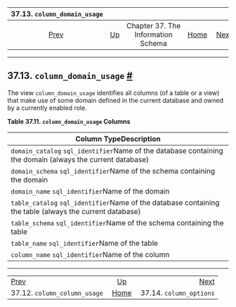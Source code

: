<!--?xml version="1.0" encoding="UTF-8" standalone="no"?-->

|                        37.13. `column_domain_usage`                       |                                                                    |                                    |                                                       |                                                                 |
| :-----------------------------------------------------------------------: | :----------------------------------------------------------------- | :--------------------------------: | ----------------------------------------------------: | --------------------------------------------------------------: |
| [Prev](infoschema-column-column-usage.html "37.12. column_column_usage")  | [Up](information-schema.html "Chapter 37. The Information Schema") | Chapter 37. The Information Schema | [Home](index.html "PostgreSQL 17devel Documentation") |  [Next](infoschema-column-options.html "37.14. column_options") |

***

## 37.13. `column_domain_usage` [#](#INFOSCHEMA-COLUMN-DOMAIN-USAGE)

The view `column_domain_usage` identifies all columns (of a table or a view) that make use of some domain defined in the current database and owned by a currently enabled role.

**Table 37.11. `column_domain_usage` Columns**

| Column TypeDescription                                                                                    |
| --------------------------------------------------------------------------------------------------------- |
| `domain_catalog` `sql_identifier`Name of the database containing the domain (always the current database) |
| `domain_schema` `sql_identifier`Name of the schema containing the domain                                  |
| `domain_name` `sql_identifier`Name of the domain                                                          |
| `table_catalog` `sql_identifier`Name of the database containing the table (always the current database)   |
| `table_schema` `sql_identifier`Name of the schema containing the table                                    |
| `table_name` `sql_identifier`Name of the table                                                            |
| `column_name` `sql_identifier`Name of the column                                                          |

***

|                                                                           |                                                                    |                                                                 |
| :------------------------------------------------------------------------ | :----------------------------------------------------------------: | --------------------------------------------------------------: |
| [Prev](infoschema-column-column-usage.html "37.12. column_column_usage")  | [Up](information-schema.html "Chapter 37. The Information Schema") |  [Next](infoschema-column-options.html "37.14. column_options") |
| 37.12. `column_column_usage`                                              |        [Home](index.html "PostgreSQL 17devel Documentation")       |                                         37.14. `column_options` |
